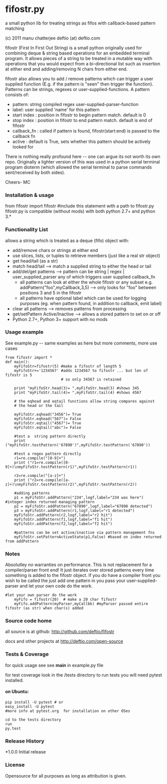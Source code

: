 # fifostr.py

a small python lib for treating strings as fifos with callback-based pattern matching

(c) 2011 manu chatterjee    deftio (at) deftio.com


fifostr (First In First Out String) is a small python originally used for combining  deque & string based operations for an embedded terminal program.  It allows pieces of a string to be treated in a mutable way with operations that you would expect from a bi-directional list such as insertion at either end and adding/removing N chars from either end.

fifostr also allows you to add / remove patterns which can trigger a user supplied function (E.g. if the pattern is "seen" then trigger the function).  Patterns can be strings, regexes or user-supplied-functions. A pattern consists of:
  * pattern: string <or> compiled regex <or> user-supplied-parser-function
  * label: user supplied 'name' for this pattern
  * start index : position in fifostr to begin pattern match.  default is 0
  * stop index : position in fifostr to end pattern match.  default is end of fifostr
  * callback_fn : called if pattern is found, fifostr(start:end) is passed to the callback fn
  * active : default is True, sets whether this pattern should be actively looked for

There is nothing really profound here -- one can argue its not worth its own repo. Originally a lighter version of this was used in a python serial terminal program dioterm (which allowed the serial terminal to parse commands sent/received by both sides).  

Cheers-
MC

### Installation & usage
from fifostr import fifostr  #include this statement with a path to fifostr.py
fifostr.py is compatible (without mods) with both python 2.7+ and python 3.* 

### Functionality List
allows a string which is treated as a deque (fifo) object with:
  * add/remove chars or strings at either end 
  * use slices, lists, or tuples to retrieve members (just like a real str object) 
  * get head/tail (as a str)
  * match head/tail  --> match a supplied string to either the head or tail
  * add/del/get patterns  --> pattern can be string | regex | user_supplied_parser any of which triggers user supplied callback_fn
    * all patterns can look at either the whole fifostr or any subset e.g. addPattern("foo",myCallback,3,5) --> only looks for "foo" between positions 3 and 5 in the fifostr
    * all patterns have optional label which can be used for logging purposes (eg. when pattern found, in addition to callback, emit label)
  * clear all patterns --> removes patterns from processing
  * get/setPattern Active/Inactive  --> allows a stored pattern to set on or off
  * Python 2.7+, Python 3+ support with no mods

### Usage example 

See example.py -- same examples as here but more comments, more use cases
```
from fifostr import *
def main():
    myFifoStr=fifostr(5) #make a fifostr of length 5
    myFifoStr+='1234567' #adds 1234567 to fifostr ... but len of fifostr is 5
                         # so only 34567 is retained
   
    print "myFifoStr.head(3)= ",myFifoStr.head(3) #shows 345
    print "myFifoStr.tail(4)= ",myFifoStr.tail(4) #shows 4567

    # the eqhead and eqtail functions allow string compares against
    # the head or the tail

    myFifoStr.eqhead("3456")= True
    myFifoStr.eqhead("567")= False
    myFifoStr.eqtail("4567")= True
    myFifoStr.eqtail("abc")= False

    #test a  string pattern directly
    print ("myFifoStr.testPattern('67890')",myFifoStr.testPattern('67890'))
    
    #test a regex pattern directly
    r1=re.compile("[0-9]+")
    print ("r1=re.compile([0-9]+)\nmyFifoStr.testPattern(r1)",myFifoStr.testPattern(r1))

    r2=re.compile("[a-z]+")
    print ("r2=re.compile([a-z]+)\nmyFifoStr.testPattern(r2)",myFifoStr.testPattern(r2))

    #adding patterns
    p1 = myFifoStr.addPattern("234",logf,label="234 was here") #integer index returned managing pattern 
    p2 = myFifoStr.addPattern("67890",logf,label="67890 detected")
    p3 = myFifoStr.addPattern(r1,logf,label="r1 detected")
    myFifoStr.addPattern(r2,logf,label="r2 hit")
    myFifoStr.addPattern(f1,logf,label="f1 hit")   
    myFifoStr.addPattern(f2,logf,label="f2 hit")    

    #patterns can be set active/inactive via pattern management fns 
    myFifoStr.setPatternActiveState(p1,False) #based on index returned from addPattern
```

### Notes
Absolutley *no* warranties on performance.  This is not replacement for a compiler/parser front end!  It just iterates over stored patterns every time something is added to the 
fifostr object.  If you do have a compiler front you wish to be called the just add one pattern in you pass your user-supplied-parser and let your own code do the work.

```
#let your own parser do the work
    myFifo = fifostr(20)  # make a 20 char fifostr
    myFifo.addPattern(myParser,myCallbk) #myParser passed entire fifostr (as str) when char(s) added

```

### Source code home
all source is at github:
http://github.com/deftio/fifostr

docs and other projects at 
http://deftio.com/open-source

### Tests & Coverage
for quick usage see
see __main__ in example.py file

for test coverage look in the /tests directory
to run tests you will need pytest installed.
#### on Ubuntu:
    pip install -U pytest # or
    easy_install -U pytest
    #more info at pytest.org  for installation on other OSes

    cd to the tests directory
    run
    py.test

### Release History
*1.0.0 Initial release

### License
Opensource for all purposes as long as attribution is given. 







